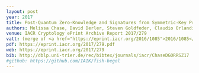 ```yaml
---
layout: post
year: 2017
title: Post-Quantum Zero-Knowledge and Signatures from Symmetric-Key Primitives
authors: Melissa Chase, David Derler, Steven Goldfeder, Claudio Orlandi, Sebastian Ramacher, Christian Rechberger, Daniel Slamanig, Greg Zaverucha
venue: IACR Cryptology ePrint Archive Report 2017/279 
vatt: (merge of <a href="https://eprint.iacr.org/2016/1085">2016/1085</a> and <a href="https://eprint.iacr.org/2016/1110">2016/1110</a>)
pdf: https://eprint.iacr.org/2017/279.pdf
web: https://eprint.iacr.org/2017/279
bib: http://dblp.uni-trier.de/rec/bibtex/journals/iacr/ChaseDGORRSZ17
#github: https://github.com/IAIK/fish-begol
---
```


